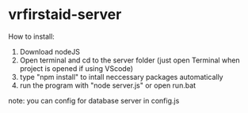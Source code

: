 # vrfirstaid-server
 
How to install:
1. Download nodeJS
2. Open terminal and cd to the server folder (just open Terminal when project is opened if using VScode)
3. type "npm install" to intall neccessary packages automatically
4. run the program with "node server.js" or open run.bat

note: you can config for database server in config.js